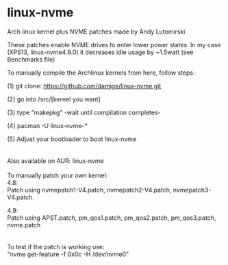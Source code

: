 # linux-nvme

Arch linux kernel plus NVME patches made by Andy Lutomirski 

These patches enable NVME drives to enter lower power states.
In my case (XPS13, linux-nvme4.9.0) it decreases idle usage by ~1.5watt (see Benchmarks file)

To manually compile the Archlinux kernels from here, follow steps:

(1) git clone: https://github.com/damige/linux-nvme.git

(2) go into /src/[kernel you want]

(3) type "makepkg"
-wait until compilation completes-

(4) pacman -U linux-nvme-*

(5) Adjust your bootloader to boot linux-nvme
<br />
<br />
<br />
Also available on AUR: linux-nvme
<br />
<br />
To manually patch your own kernel:
<br />
4.8:
<br />
Patch using nvmepatch1-V4.patch, nvmepatch2-V4.patch, nvmepatch3-V4.patch.

4.9:
<br />
Patch using APST.patch, pm_qos1.patch, pm_qos2.patch, pm_qos3.patch, nvme.patch
<br />
<br />
<br />
To test if the patch is working use:
<br />
"nvme get-feature -f 0x0c -H /dev/nvme0"
